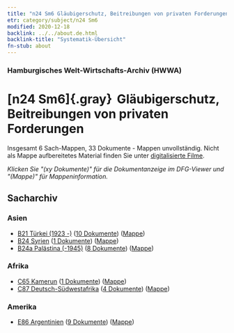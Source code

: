 ```yaml
---
title: "n24 Sm6 Gläubigerschutz, Beitreibungen von privaten Forderungen"
etr: category/subject/n24 Sm6
modified: 2020-12-18
backlink: ../../about.de.html
backlink-title: "Systematik-Übersicht"
fn-stub: about
---
```


### Hamburgisches Welt-Wirtschafts-Archiv (HWWA)
# [n24 Sm6]{.gray}&#8201; Gläubigerschutz, Beitreibungen von privaten Forderungen&#160; 




Insgesamt 6 Sach-Mappen, 33 Dokumente - Mappen unvollständig.
Nicht als Mappe aufbereitetes Material finden Sie unter [digitalisierte Filme](/film/h1_sh).

_Klicken Sie "(xy Dokumente)" für die Dokumentanzeige im DFG-Viewer und "(Mappe)" für Mappeninformation._

## Sacharchiv




### Asien

- [B21 Türkei (1923 -)](../../../geo/about.de.html#B21) (<a href="https://dfg-viewer.de/show/?tx_dlf[id]=https://pm20.zbw.eu/mets/sh/1411xx/141111/1453xx/145365/public.mets.de.xml" target="_blank">10 Dokumente</a>) ([Mappe](http://purl.org/pressemappe20/folder/sh/141111,145365))
- [B24 Syrien](../../../geo/about.de.html#B24) (<a href="https://dfg-viewer.de/show/?tx_dlf[id]=https://pm20.zbw.eu/mets/sh/1411xx/141114/1453xx/145365/public.mets.de.xml" target="_blank">1 Dokumente</a>) ([Mappe](http://purl.org/pressemappe20/folder/sh/141114,145365))
- [B24a Palästina (-1945)](../../../geo/about.de.html#B24a) (<a href="https://dfg-viewer.de/show/?tx_dlf[id]=https://pm20.zbw.eu/mets/sh/1411xx/141115/1453xx/145365/public.mets.de.xml" target="_blank">8 Dokumente</a>) ([Mappe](http://purl.org/pressemappe20/folder/sh/141115,145365))

### Afrika

- [C65 Kamerun](../../../geo/about.de.html#C65) (<a href="https://dfg-viewer.de/show/?tx_dlf[id]=https://pm20.zbw.eu/mets/sh/1414xx/141410/1453xx/145365/public.mets.de.xml" target="_blank">1 Dokumente</a>) ([Mappe](http://purl.org/pressemappe20/folder/sh/141410,145365))
- [C87 Deutsch-Südwestafrika](../../../geo/about.de.html#C87) (<a href="https://dfg-viewer.de/show/?tx_dlf[id]=https://pm20.zbw.eu/mets/sh/1414xx/141450/1453xx/145365/public.mets.de.xml" target="_blank">4 Dokumente</a>) ([Mappe](http://purl.org/pressemappe20/folder/sh/141450,145365))

### Amerika

- [E86 Argentinien](../../../geo/about.de.html#E86) (<a href="https://dfg-viewer.de/show/?tx_dlf[id]=https://pm20.zbw.eu/mets/sh/1416xx/141692/1453xx/145365/public.mets.de.xml" target="_blank">9 Dokumente</a>) ([Mappe](http://purl.org/pressemappe20/folder/sh/141692,145365))


